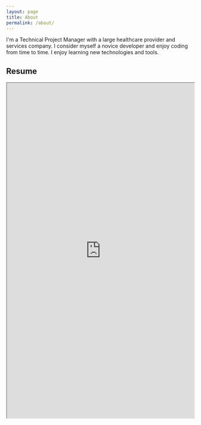```yaml
---
layout: page
title: About
permalink: /about/
---
```

<p>
I'm a Technical Project Manager with a large healthcare provider and services company. I consider myself a novice developer and enjoy coding from time to time. I enjoy learning new technologies and tools.
</p>

## Resume
<iframe src="https://docs.google.com/viewer?url=http://infolab.stanford.edu/pub/papers/google.pdf&embedded=true" width="100%" height="900"></iframe>
